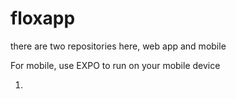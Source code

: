 # floxapp

there are two repositories here, web app and mobile

For mobile, use EXPO to run on your mobile device

1.
